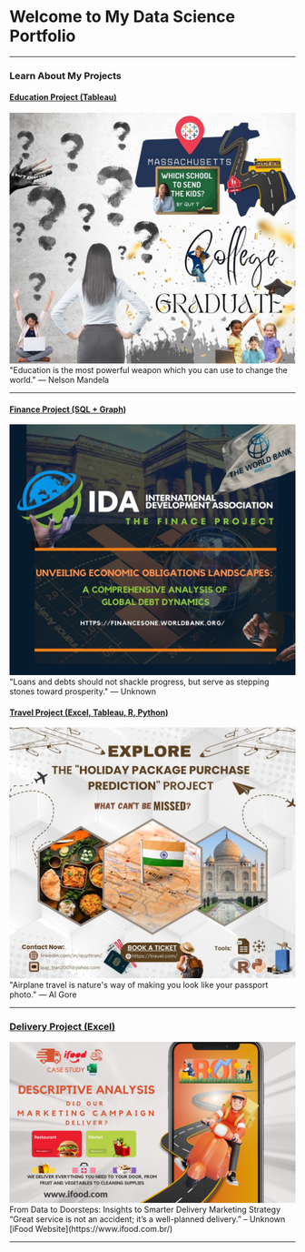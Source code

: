 # Welcome to My Data Science Portfolio

---

### Learn About My Projects

#### [Education Project (Tableau)](/tableau_education)
<img src="images/DATA PROJECT.jpg?raw=true"/>
"Education is the most powerful weapon which you can use to change the world."   
— Nelson Mandela

---

#### [Finance Project (SQL + Graph)](/financeSQL)
<img src="images/FinanceSQL/IDATitle.jpg?raw=true"/>
"Loans and debts should not shackle progress, but serve as stepping stones toward prosperity."   
— Unknown



#### [Travel Project (Excel, Tableau, R, Python)](/TravelProject)
<img src="images/TravelProject.jpg?raw=true"/>
"Airplane travel is nature's way of making you look like your passport photo."    
— Al Gore

---

### [Delivery Project (Excel)](https://www.linkedin.com/pulse/from-data-doorsteps-insights-smarter-delivery-marketing-quy-tran-xkf8c/?trackingId=%2BetIr%2BQ9SWKmXgCbhL7fgA%3D%3D)
  <img src="images/iFoodPoster.png?raw=true"/>
From Data to Doorsteps: Insights to Smarter Delivery Marketing Strategy <br>   
“Great service is not an accident; it’s a well-planned delivery.”   
– Unknown <br>
  [iFood Website](https://www.ifood.com.br/)

---




